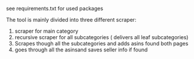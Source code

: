 see requirements.txt for used packages




The tool is mainly divided into three different scraper:
1. scraper for main category
2. recursive scraper for all subcategories ( delivers all leaf subcategories)
3. Scrapes though all the subcategories and adds asins found both pages 
4. goes through all the asinsand saves seller info if found

